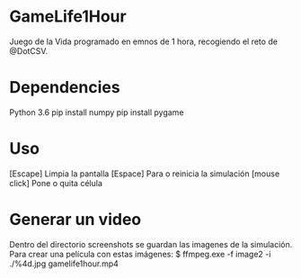 # GameLife1Hour

Juego de la Vida programado en emnos de 1 hora, recogiendo el reto de @DotCSV.

# Dependencies
Python 3.6
pip install numpy
pip install pygame

# Uso
[Escape] Limpia la pantalla
[Espace] Para o reinicia la simulación
[mouse click] Pone o quita célula

# Generar un video
Dentro del directorio screenshots se guardan las imagenes de la simulación.
Para crear una película con estas imágenes:
$ ffmpeg.exe -f image2 -i ./%4d.jpg gamelife1hour.mp4
